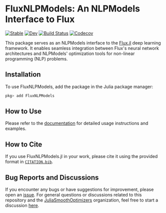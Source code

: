 # FluxNLPModels: An NLPModels Interface to Flux

[![Stable](https://img.shields.io/badge/docs-stable-blue.svg)](https://JuliaSmoothOptimizers.github.io/FluxNLPModels.jl/stable)
[![Dev](https://img.shields.io/badge/docs-dev-blue.svg)](https://JuliaSmoothOptimizers.github.io/FluxNLPModels.jl/dev)
[![Build Status](https://github.com/JuliaSmoothOptimizers/FluxNLPModels.jl/workflows/CI/badge.svg)](https://github.com/JuliaSmoothOptimizers/FluxNLPModels.jl/actions)
[![Codecov](https://codecov.io/gh/JuliaSmoothOptimizers/FluxNLPModels.jl/branch/main/graph/badge.svg)](https://codecov.io/gh/JuliaSmoothOptimizers/FluxNLPModels.jl) 

This package serves as an NLPModels interface to the [Flux.jl](https://github.com/FluxML/Flux.jl) deep learning framework. It enables seamless integration between Flux's neural network architectures and NLPModels' optimization tools for non-linear programming (NLP) problems.

## Installation

To use FluxNLPModels, add the package in the Julia package manager:

```julia
pkg> add FluxNLPModels
```

## How to Use

Please refer to the [documentation](https://JuliaSmoothOptimizers.github.io/FluxNLPModels.jl/stable/) for detailed usage instructions and examples.

## How to Cite

If you use FluxNLPModels.jl in your work, please cite it using the provided format in [`CITATION.bib`](https://github.com/JuliaSmoothOptimizers/FluxNLPModels.jl/blob/main/CITATION.bib).

## Bug Reports and Discussions

If you encounter any bugs or have suggestions for improvement, please open an [issue](https://github.com/JuliaSmoothOptimizers/FluxNLPModels.jl/issues). For general questions or discussions related to this repository and the [JuliaSmoothOptimizers](https://github.com/JuliaSmoothOptimizers) organization, feel free to start a discussion [here](https://github.com/JuliaSmoothOptimizers/Organization/discussions).
